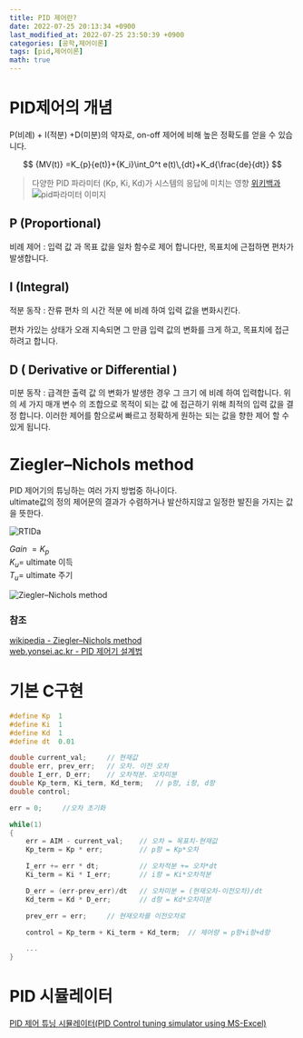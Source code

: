 ```yaml
---
title: PID 제어란?
date: 2022-07-25 20:13:34 +0900
last_modified_at: 2022-07-25 23:50:39 +0900
categories: [공학,제어이론]
tags: [pid,제어이론]
math: true
---
```


# PID제어의 개념
P(비례) + I(적분) +D(미분)의 약자로, on-off 제어에 비해 높은 정확도를 얻을 수 있습니다.

$$
{MV(t)} =K_{p}{e(t)}+{K_i}\int_0^t e(t)\,{dt}+K_d{\frac{de}{dt}}
$$
 
 > 다양한 PID 파라미터 (Kp, Ki, Kd)가 시스템의 응답에 미치는 영향 [위키백과](https://ko.wikipedia.org/wiki/PID_%EC%A0%9C%EC%96%B4%EA%B8%B0)  
 > ![pid파라미터 이미지](https://upload.wikimedia.org/wikipedia/commons/3/33/PID_Compensation_Animated.gif)


## P (Proportional)
비례 제어 : 입력 값 과 목표 값을 일차 함수로 제어 합니다만, 목표치에 근접하면 편차가 발생합니다.

## I (Integral)

적분 동작 : 잔류 편차 의 시간 적분 에 비례 하여 입력 값을 변화시킨다.

편차 가있는 상태가 오래 지속되면 그 만큼 입력 값의 변화를 크게 하고, 목표치에 접근 하려고 합니다.

## D ( Derivative or Differential )

미분 동작 : 급격한 출력 값 의 변화가 발생한 경우 그 크기 에 비례 하여 입력합니다. 위의 세 가지 매개 변수 의 조합으로 목적이 되는 값 에 접근하기 위해 최적의 입력 값을 결정 합니다.
이러한 제어를 함으로써 빠르고 정확하게 원하는 되는 값을 향한 제어 할 수 있게 됩니다.

# Ziegler–Nichols method
PID 제어기의 튜닝하는 여러 가지 방법중 하나이다.  
ultimate값의 정의
제어문의 결과가 수렴하거나 발산하지않고 일정한 발진을 가지는 값을 뜻한다.

![RTlDa](https://user-images.githubusercontent.com/16241081/180764234-9ca9d990-28ed-4d39-bc5e-0b6c27a5a821.png)

*Gain* $=K_p$  
$K_u=$ ultimate 이득  
$T_u=$ ultimate 주기

![Ziegler–Nichols method](https://user-images.githubusercontent.com/16241081/180764375-87323f14-7494-49f5-a4a3-cfde02a08b22.png)

### 참조  
[wikipedia - Ziegler–Nichols method](https://en.wikipedia.org/wiki/Ziegler%E2%80%93Nichols_method)  
[web.yonsei.ac.kr - PID 제어기 설계법](https://web.yonsei.ac.kr/hgjung/Lectures/PME306/B10.%20PID%20%EC%A0%9C%EC%96%B4%EA%B8%B0%20%EC%84%A4%EA%B3%84%EB%B2%95.pdf)
# 기본 C구현
```c
#define Kp  1
#define Ki  1
#define Kd  1
#define dt  0.01

double current_val;     // 현재값
double err, prev_err;   // 오차. 이전 오차
double I_err, D_err;    // 오차적분. 오차미분
double Kp_term, Ki_term, Kd_term;   // p항, i항, d항
double control;

err = 0;     //오차 초기화

while(1)
{
    err = AIM - current_val;    // 오차 = 목표치-현재값
    Kp_term = Kp * err;         // p항 = Kp*오차

    I_err += err * dt;          // 오차적분 += 오차*dt
    Ki_term = Ki * I_err;       // i항 = Ki*오차적분

    D_err = (err-prev_err)/dt   // 오차미분 = (현재오차-이전오차)/dt
    Kd_term = Kd * D_err;       // d항 = Kd*오차미분

    prev_err = err;     // 현재오차를 이전오차로

    control = Kp_term + Ki_term + Kd_term;  // 제어량 = p항+i항+d항

    ...
}
```

# PID 시뮬레이터
[PID 제어 튜닝 시뮬레이터(PID Control tuning simulator using MS-Excel)](https://kmtune.tistory.com/61)

